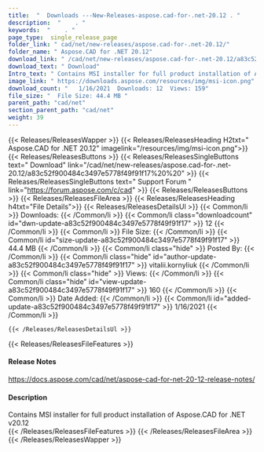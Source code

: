 ```yaml
---
title:  "  Downloads ---New-Releases-aspose.cad-for-.net-20.12 . " 
description:  "    . " 
keywords:  "    . " 
page_type:  single_release_page
folder_link: " cad/net/new-releases/aspose.cad-for-.net-20.12/"
folder_name: " Aspose.CAD for .NET 20.12"
download_link: " /cad/net/new-releases/aspose.cad-for-.net-20.12/a83c52f900484c3497e5778f49f91f17"
download_text: " Download"
Intro_text: " Contains MSI installer for full product installation of Aspose.CAD for .NET v20...."
image_link: " https://downloads.aspose.com/resources/img/msi-icon.png"
download_count: "   1/16/2021  Downloads: 12  Views: 159"
file_size: "  File Size: 44.4 MB "
parent_path: "cad/net"
section_parent_path: "cad/net"
weight: 39 
---
```


{{< Releases/ReleasesWapper >}}
  {{< Releases/ReleasesHeading H2txt=" Aspose.CAD for .NET 20.12" imagelink="/resources/img/msi-icon.png">}}
  {{< Releases/ReleasesButtons >}}
    {{< Releases/ReleasesSingleButtons text=" Download" link="/cad/net/new-releases/aspose.cad-for-.net-20.12/a83c52f900484c3497e5778f49f91f17%20%20" >}}
    {{< Releases/ReleasesSingleButtons text=" Support Forum " link="https://forum.aspose.com/c/cad" >}}
  {{< Releases/ReleasesButtons >}}
  {{< Releases/ReleasesFileArea >}}
    {{< Releases/ReleasesHeading h4txt="File Details">}}
    {{< Releases/ReleasesDetailsUl >}}
            {{< Common/li  >}} Downloads: {{< /Common/li >}} 
      {{< Common/li class="downloadcount" id="dwn-update-a83c52f900484c3497e5778f49f91f17" >}} 12 {{< /Common/li >}} 
      {{< Common/li  >}} File Size: {{< /Common/li >}} 
      {{< Common/li id="size-update-a83c52f900484c3497e5778f49f91f17" >}} 44.4 MB {{< /Common/li >}} 
      {{< Common/li  class="hide" >}} Posted By: {{< /Common/li >}} 
      {{< Common/li class="hide" id="author-update-a83c52f900484c3497e5778f49f91f17" >}} vitalii.kornyliuk {{< /Common/li >}} 
      {{< Common/li class="hide"  >}} Views: {{< /Common/li >}} 
      {{< Common/li class="hide" id="view-update-a83c52f900484c3497e5778f49f91f17" >}} 160 {{< /Common/li >}} 
      {{< Common/li  >}} Date Added: {{< /Common/li >}} 
      {{< Common/li id="added-update-a83c52f900484c3497e5778f49f91f17" >}} 1/16/2021 {{< /Common/li >}} 

    {{< /Releases/ReleasesDetailsUl >}}

  {{< Releases/ReleasesFileFeatures >}}
      <h4>Release Notes</h4><div><a href="https://docs.aspose.com/cad/net/aspose-cad-for-net-20-12-release-notes/">https://docs.aspose.com/cad/net/aspose-cad-for-net-20-12-release-notes/</a></div><h4>Description</h4><div class="HTMLDescription">Contains MSI installer for full product installation of Aspose.CAD for .NET v20.12</div>
  {{< /Releases/ReleasesFileFeatures >}}
 {{< /Releases/ReleasesFileArea >}}
{{< /Releases/ReleasesWapper >}}


